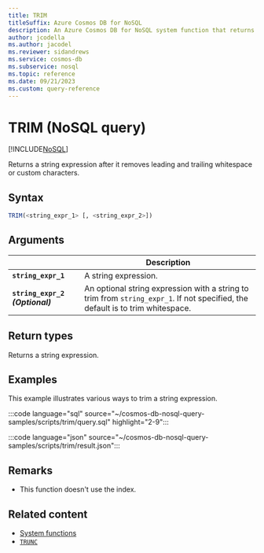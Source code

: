 ```yaml
---
title: TRIM
titleSuffix: Azure Cosmos DB for NoSQL
description: An Azure Cosmos DB for NoSQL system function that returns a string with leading or trailing whitespace trimmed.
author: jcodella
ms.author: jacodel
ms.reviewer: sidandrews
ms.service: cosmos-db
ms.subservice: nosql
ms.topic: reference
ms.date: 09/21/2023
ms.custom: query-reference
---
```


# TRIM (NoSQL query)

[!INCLUDE[NoSQL](../../includes/appliesto-nosql.md)]

Returns a string expression after it removes leading and trailing whitespace or custom characters.  

## Syntax

```sql
TRIM(<string_expr_1> [, <string_expr_2>])
```

## Arguments

| | Description |
| --- | --- |
| **`string_expr_1`** | A string expression. |
| **`string_expr_2` *(Optional)*** | An optional string expression with a string to trim from `string_expr_1`. If not specified, the default is to trim whitespace. |

## Return types

Returns a string expression.

## Examples

This example illustrates various ways to trim a string expression.

:::code language="sql" source="~/cosmos-db-nosql-query-samples/scripts/trim/query.sql" highlight="2-9":::

:::code language="json" source="~/cosmos-db-nosql-query-samples/scripts/trim/result.json":::

## Remarks

- This function doesn't use the index.

## Related content

- [System functions](system-functions.yml)
- [`TRUNC`](trunc.md)
